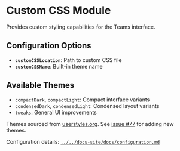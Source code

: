 # Custom CSS Module

Provides custom styling capabilities for the Teams interface.

## Configuration Options

- **`customCSSLocation`**: Path to custom CSS file
- **`customCSSName`**: Built-in theme name

## Available Themes

- `compactDark`, `compactLight`: Compact interface variants
- `condensedDark`, `condensedLight`: Condensed layout variants
- `tweaks`: General UI improvements

Themes sourced from [userstyles.org](https://userstyles.org). See [issue #77](https://github.com/IsmaelMartinez/teams-for-linux/issues/77) for adding new themes.

Configuration details: [`../../docs-site/docs/configuration.md`](../../docs-site/docs/configuration.md)
